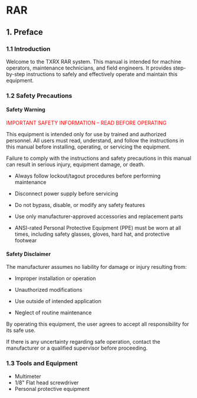 # RAR
## 1. Preface
### 1.1 Introduction

Welcome to the TXRX RAR system. This manual is intended for machine operators, maintenance technicians, and field engineers. It provides step-by-step instructions to safely and effectively operate and maintain this equipment.

### 1.2 Safety Precautions
#### Safety Warning
<span style="color:red;">IMPORTANT SAFETY INFORMATION – READ BEFORE OPERATING</span></span>

This equipment is intended only for use by trained and authorized personnel. All users must read, understand, and follow the instructions in this manual before installing, operating, or servicing the equipment.

Failure to comply with the instructions and safety precautions in this manual can result in serious injury, equipment damage, or death.

* Always follow lockout/tagout procedures before performing maintenance

* Disconnect power supply before servicing

* Do not bypass, disable, or modify any safety features

* Use only manufacturer-approved accessories and replacement parts

* ANSI-rated Personal Protective Equipment (PPE) must be worn at all times, including safety glasses, gloves, hard hat, and protective footwear

#### Safety Disclaimer
The manufacturer assumes no liability for damage or injury resulting from:

* Improper installation or operation

* Unauthorized modifications

* Use outside of intended application

* Neglect of routine maintenance

By operating this equipment, the user agrees to accept all responsibility for its safe use.

If there is any uncertainty regarding safe operation, contact the manufacturer or a qualified supervisor before proceeding.

### 1.3 Tools and Equipment
* Multimeter
* 1/8" Flat head screwdriver
* Personal protective equipment
